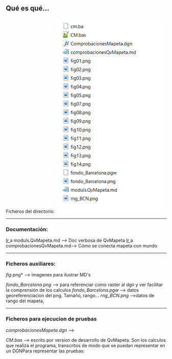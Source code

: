## Qué es qué...

Ficheros del directorio:
![Fig01](./Ficheros.png)

---
### Documentación:
[Ir ](./moduls.QvMapeta.md)  a  ﻿moduls.QvMapeta.md  --> Doc verbosa de QvMapeta
[Ir ](./comprobacionesQvMapeta.md)  a  ﻿ comprobacionesQvMapeta.md--> Cómo se conecta mapeta con mundo

---
### Ficheros auxiliares:
*fig*.png* --> imagenes para ilustrar MD's

*fondo_Barcelona.png*  --> para referenciar como raster al dgn y ver facilitar la comprensión de los calculos
*fondo_Barcelona.pgw*  --> datos georeferenciacion del png. Tamaño, rango...
*rng_BCN.png*  -->datos de rango del mapeta, 

---
### Ficheros para ejecucion de pruebas
*comprobacionesMapeta.dgn*  --> 



*CM.bas*  --> escrito por version de desarrollo de QvMapeta. Son los calculos que realiza el programa, transcritos de modo que se puedan representar en un DGNPara representar las pruebas:
<!--stackedit_data:
eyJoaXN0b3J5IjpbLTIxMDI1NTA1OTEsMTgyMTMzODg1Ml19
-->
